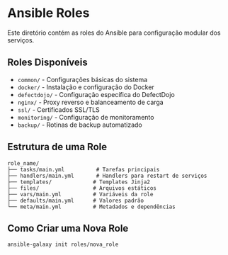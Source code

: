 # Ansible Roles

Este diretório contém as roles do Ansible para configuração modular dos serviços.

## Roles Disponíveis

- `common/` - Configurações básicas do sistema
- `docker/` - Instalação e configuração do Docker
- `defectdojo/` - Configuração específica do DefectDojo
- `nginx/` - Proxy reverso e balanceamento de carga
- `ssl/` - Certificados SSL/TLS
- `monitoring/` - Configuração de monitoramento
- `backup/` - Rotinas de backup automatizado

## Estrutura de uma Role

```
role_name/
├── tasks/main.yml          # Tarefas principais
├── handlers/main.yml       # Handlers para restart de serviços
├── templates/             # Templates Jinja2
├── files/                 # Arquivos estáticos
├── vars/main.yml          # Variáveis da role
├── defaults/main.yml      # Valores padrão
└── meta/main.yml          # Metadados e dependências
```

## Como Criar uma Nova Role

```bash
ansible-galaxy init roles/nova_role
```
